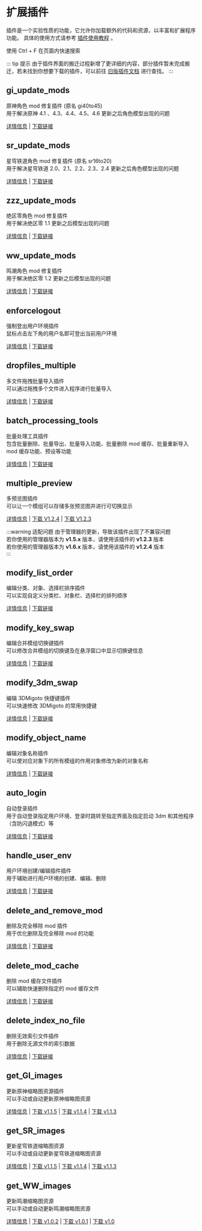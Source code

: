 # 扩展插件

插件是一个实验性质的功能，它允许你加载额外的代码和资源，以丰富和扩展程序功能。
具体的使用方式请参考 [插件使用教程](/help/tutorial-plugins) 。

<weaken>使用 Ctrl + F 在页面内快速搜索</weaken>

::: tip 提示
由于插件界面的搬迁过程新增了更详细的内容，部分插件暂未完成搬迁，若未找到你想要下载的插件，可以前往 [旧版插件文档](https://d3dxskinmanage.old.numlinka.com/#/warehouse/plugins) 进行查找。
:::

## gi_update_mods <Badge type="tip" text="v1.0.5" />

原神角色 mod 修复插件 (原名 gi40to45)<br/>
用于解决原神 4.1 、4.3、4.4、4.5、4.6 更新之后角色模型出现的问题

[详情信息](/resources/plugins/gi_update_mods) | 
[下载链接](https://gitee.com/ticca/d3dx-skin-manage/releases/download/plugins/gi_update_mods_v1.0.5.zip)

## sr_update_mods <Badge type="tip" text="v1.2.5" />

星穹铁道角色 mod 修复插件 (原名 sr16to20)<br/>
用于解决星穹铁道 2.0、2.1、2.2、2.3、2.4 更新之后角色模型出现的问题

[详情信息](/resources/plugins/sr_update_mods) |
[下载链接](https://gitee.com/ticca/d3dx-skin-manage/releases/download/plugins/sr_update_mods_v1.2.5.zip)


## zzz_update_mods <Badge type="tip" text="v1.0.3" />

绝区零角色 mod 修复插件 <br/>
用于解决绝区零 1.1 更新之后模型出现的问题

[详情信息](/resources/plugins/zzz_update_mods) |
[下载链接](https://gitee.com/ticca/d3dx-skin-manage/releases/download/plugins/zzz_update_mods_v1.0.3.zip)


## ww_update_mods <Badge type="tip" text="v1.0.1" />

鸣潮角色 mod 修复插件 <br/>
用于解决绝区零 1.2 更新之后模型出现的问题

[详情信息](/resources/plugins/ww_update_mods) |
[下载链接](https://gitee.com/ticca/d3dx-skin-manage/releases/download/plugins/ww_update_mods_v1.0.1.zip)


## enforcelogout <Badge type="tip" text="v1.0" />

强制登出用户环境插件 <br/>
鼠标点击左下角的用户名即可登出当前用户环境

[详情信息](/resources/plugins/enforcelogout) |
[下载链接](https://gitee.com/ticca/d3dx-skin-manage/releases/download/plugins/enforcelogout.zip)


## dropfiles_multiple <Badge type="tip" text="v1.1.1" />

多文件拖拽批量导入插件 <br/>
可以通过拖拽多个文件进入程序进行批量导入

[详情信息](/resources/plugins/dropfiles_multiple) |
[下载链接](https://gitee.com/ticca/d3dx-skin-manage/releases/download/plugins/dropfiles_multiple_v1.1.1.zip)


## batch_processing_tools <Badge type="tip" text="v0.10.2" />

批量处理工具插件 <br/>
包含批量删除、批量导出、批量导入功能、批量删除 mod 缓存、批量重新导入 mod 缓存功能、预设等功能

[详情信息](/resources/plugins/batch_processing_tools) |
[下载链接](https://gitee.com/ticca/d3dx-skin-manage/releases/download/plugins/batch_processing_tools_v0.10.2.zip)

## multiple_preview <Badge type="tip" text="v1.2.4" /> <Badge type="tip" text="v1.2.3" />

多预览图插件 <br/>
可以让一个模组可以存储多张预览图并进行可切换显示

[详情信息](/resources/plugins/multiple_preview) |
[下载 V1.2.4](https://gitee.com/ticca/d3dx-skin-manage/releases/download/plugins/multiple_preview_v1.2.4.zip) | [下载 V1.2.3](https://gitee.com/ticca/d3dx-skin-manage/releases/download/plugins/multiple_preview_v1.2.3.zip)

:::warning 适配问题
由于管理器的更新，导致该插件出现了不兼容问题 <br />
若你使用的管理器版本为 **v1.5.x** 版本，请使用该插件的 **v1.2.3** 版本 <br />
若你使用的管理器版本为 **v1.6.x** 版本，请使用该插件的 **v1.2.4** 版本 <br />
:::

## modify_list_order <Badge type="tip" text="v1.0" />

编辑分类、对象、选择栏排序插件 <br/>
可以实现自定义分类栏、对象栏、选择栏的排列顺序

[详情信息](/resources/plugins/modify_list_order) |
[下载链接](https://gitee.com/ticca/d3dx-skin-manage/releases/download/plugins/modify_list_order.zip)

## modify_key_swap <Badge type="tip" text="v1.4.5" />

编辑合并模组切换键插件 <br/>
可以修改合并模组的切换键及在悬浮窗口中显示切换键信息

[详情信息](/resources/plugins/modify_key_swap) |
[下载链接](https://gitee.com/ticca/d3dx-skin-manage/releases/download/plugins/modify_key_swap_v1.4.5.zip)

## modify_3dm_swap <Badge type="tip" text="v1.0" />

编辑 3DMigoto 快捷键插件 <br/>
可以快速修改 3DMigoto 的常用快捷键

[详情信息](/resources/plugins/modify_3dm_swap) |
[下载链接](https://gitee.com/ticca/d3dx-skin-manage/releases/download/plugins/modify_3dm_key.zip)


## modify_object_name <Badge type="tip" text="v1.0" />

编辑对象名称插件 <br/>
可以使对应对象下的所有模组的作用对象修改为新的对象名称

[详情信息](/resources/plugins/modify_object_name) |
[下载链接](https://gitee.com/ticca/d3dx-skin-manage/releases/download/plugins/modify_object_name.zip)

## auto_login <Badge type="tip" text="v1.0.6" />

自动登录插件 <br/>
用于自动登录指定用户环境、登录时跳转至指定界面及指定启动 3dm 和其他程序（含防闪退模式）等

[详情信息](/resources/plugins/auto_login) |
[下载链接](https://gitee.com/ticca/d3dx-skin-manage/releases/download/plugins/auto_login_v1.0.6.zip)

## handle_user_env <Badge type="tip" text="v1.1.1" />

用户环境创建/编辑插件插件 <br/>
用于辅助进行用户环境的创建、编辑、删除

[详情信息](/resources/plugins/handle_user_env) |
[下载链接](https://gitee.com/ticca/d3dx-skin-manage/releases/download/plugins/handle_user_env_v1.1.1.zip)

## delete_and_remove_mod <Badge type="tip" text="v1.0.4" />

删除及完全移除 mod 插件 <br/>
用于优化删除及完全移除 mod 的功能

[详情信息](/resources/plugins/delete_and_remove_mod) |
[下载链接](https://gitee.com/ticca/d3dx-skin-manage/releases/download/plugins/delete_and_remove_mod_v1.0.4.zip)

## delete_mod_cache <Badge type="tip" text="v1.0.3" />

删除 mod 缓存文件插件 <br/>
可以辅助快速删除指定的 mod 缓存文件

[详情信息](/resources/plugins/delete_mod_cache) |
[下载链接](https://gitee.com/ticca/d3dx-skin-manage/releases/download/plugins/delete_mod_cache_v1.0.3.zip)

## delete_index_no_file <Badge type="tip" text="v1.0.2" />

删除无效索引文件插件 <br/>
用于删除无源文件的索引数据

[详情信息](/resources/plugins/delete_index_no_file) |
[下载链接](https://gitee.com/ticca/d3dx-skin-manage/releases/download/plugins/delete_index_no_file_v1.0.2.zip)

## get_GI_images <Badge type="tip" text="v1.1.5" /> <Badge type="tip" text="v1.1.4" /> <Badge type="tip" text="v1.1.3" />

更新原神缩略图资源插件 <br/>
可以手动或自动更新原神缩略图资源

[详情信息](/resources/plugins/get_GI_images) |
[下载 v1.1.5](https://gitee.com/ticca/d3dx-skin-manage/releases/download/plugins/get_GI_images_v1.1.5.zip) |
[下载 v1.1.4](https://gitee.com/ticca/d3dx-skin-manage/releases/download/plugins/get_GI_images_v1.1.4.zip) |
[下载 v1.1.3](https://gitee.com/ticca/d3dx-skin-manage/releases/download/plugins/get_GI_images_v1.1.3.zip)

## get_SR_images <Badge type="tip" text="v1.1.5" /> <Badge type="tip" text="v1.1.4" /> <Badge type="tip" text="v1.1.3" />

更新星穹铁道缩略图资源 <br/>
可以手动或自动更新星穹铁道缩略图资源

[详情信息](/resources/plugins/get_SR_images) |
[下载 v1.1.5](https://gitee.com/ticca/d3dx-skin-manage/releases/download/plugins/get_SR_images_v1.1.5.zip) |
[下载 v1.1.4](https://gitee.com/ticca/d3dx-skin-manage/releases/download/plugins/get_SR_images_v1.1.4.zip) |
[下载 v1.1.3](https://gitee.com/ticca/d3dx-skin-manage/releases/download/plugins/get_SR_images_v1.1.3.zip) 

## get_WW_images <Badge type="tip" text="v1.0.2" /> <Badge type="tip" text="v1.0.1" /> <Badge type="tip" text="v1.0" />

更新鸣潮缩略图资源 <br/>
可以手动或自动更新鸣潮缩略图资源

[详情信息](/resources/plugins/get_WW_images) |
[下载 v1.0.2](https://gitee.com/ticca/d3dx-skin-manage/releases/download/plugins/get_WW_images_v1.0.1.zip) |
[下载 v1.0.1](https://gitee.com/ticca/d3dx-skin-manage/releases/download/plugins/get_WW_images_v1.0.1.zip) |
[下载 v1.0](https://gitee.com/ticca/d3dx-skin-manage/releases/download/plugins/get_WW_images.zip) 
